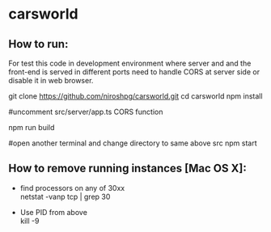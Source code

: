 # carsworld

How to run:
----------
For test this code in development environment where server and and the front-end
is served in different ports need to handle CORS at server side or disable it in
web browser.

git clone https://github.com/niroshpg/carsworld.git
cd carsworld
npm install

#uncomment src/server/app.ts CORS function

npm run build

#open another terminal and change directory to same above src
npm start


How to remove running instances [Mac OS X]:
------------------------------------------
- find processors on any of 30xx  
netstat -vanp tcp | grep 30

- Use PID  from above  
kill -9 <PID>
